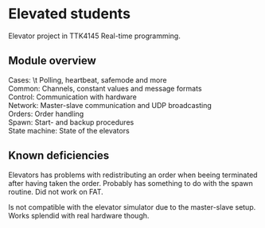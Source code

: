 # Elevated students
Elevator project in TTK4145 Real-time programming.
## Module overview
Cases:        \t Polling, heartbeat, safemode and more      
Common:        Channels, constant values and message formats    
Control:       Communication with hardware              
Network:       Master-slave communication and UDP broadcasting  
Orders:        Order handling   
Spawn:         Start- and backup procedures   
State machine: State of the elevators   

## Known deficiencies
Elevators has problems with redistributing an order when beeing terminated after having taken the order. Probably has something to do with the spawn routine. Did not work on FAT.

Is not compatible with the elevator simulator due to the master-slave setup. Works splendid with real hardware though.
